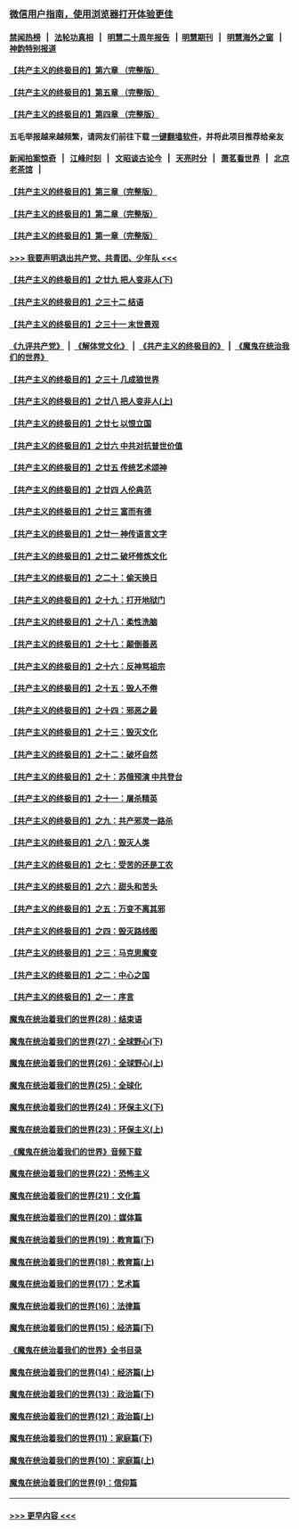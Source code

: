 ### [微信用户指南，使用浏览器打开体验更佳](https://github.com/gfw-breaker/banned-news1/blob/master/indexes/wechat-guide.md?t=0)
#### [禁闻热榜](热点新闻.md?t=0)  &nbsp;&nbsp;|&nbsp;&nbsp; [法轮功真相](https://github.com/gfw-breaker/truth/blob/master/README.md?t=0) &nbsp;&nbsp;|&nbsp;&nbsp; [明慧二十周年报告](https://github.com/gfw-breaker/mh-reports/blob/master/README.md?t=0) &nbsp;&nbsp;|&nbsp;&nbsp;[明慧期刊](https://github.com/gfw-breaker/mh-qikan) &nbsp;&nbsp;|&nbsp;&nbsp; [明慧海外之窗](https://github.com/gfw-breaker/mh-news/blob/master/README.md?t=0) &nbsp;&nbsp;|&nbsp;&nbsp; [神韵特别报道](https://github.com/gfw-breaker/mh-news/blob/master/shenyun.md?t=0)
#### [【共产主义的终极目的】第六章 （完整版）](../pages/nsc422/n11428913.md?t=02111511) 
#### [【共产主义的终极目的】第五章 （完整版）](../pages/nsc422/n11428912.md?t=02111511) 
#### [【共产主义的终极目的】第四章 （完整版）](../pages/nsc422/n11428907.md?t=02111511) 
#### 五毛举报越来越频繁，请网友们前往下载 [一键翻墙软件](https://github.com/gfw-breaker/ssr-accounts)，并将此项目推荐给亲友
#### [新闻拍案惊奇](https://github.com/gfw-breaker/banned-news1/blob/master/pages/link4.md) &nbsp;&nbsp;|&nbsp;&nbsp; [江峰时刻](https://github.com/gfw-breaker/banned-news1/blob/master/pages/link4.md) &nbsp;&nbsp;|&nbsp;&nbsp; [文昭谈古论今](https://github.com/gfw-breaker/banned-news1/blob/master/pages/link4.md) &nbsp;&nbsp;|&nbsp;&nbsp; [天亮时分](https://github.com/gfw-breaker/banned-news1/blob/master/pages/link4.md) &nbsp;&nbsp;|&nbsp;&nbsp; [萧茗看世界](https://github.com/gfw-breaker/banned-news1/blob/master/pages/link4.md) &nbsp;&nbsp;|&nbsp;&nbsp; [北京老茶馆](https://github.com/gfw-breaker/banned-news1/blob/master/pages/link4.md) &nbsp;&nbsp;|&nbsp;&nbsp; 
#### [【共产主义的终极目的】第三章（完整版）](../pages/nsc422/n11428848.md?t=02111511) 
#### [【共产主义的终极目的】第二章（完整版）](../pages/nsc422/n11428831.md?t=02111511) 
#### [【共产主义的终极目的】第一章（完整版）](../pages/nsc422/n11417651.md?t=02111511) 
#### [>>> 我要声明退出共产党、共青团、少年队 <<<](https://github.com/begood0513/goodnews/blob/master/quit/letter.md) 
#### [【共产主义的终极目的】之廿九 把人变非人(下)](../pages/nsc422/n11344140.md?t=02111511) 
#### [【共产主义的终极目的】之三十二 结语](../pages/nsc422/n11360535.md?t=02111511) 
#### [【共产主义的终极目的】之三十一 末世景观](../pages/nsc422/n11351129.md?t=02111511) 
#### [《九评共产党》](https://github.com/begood0513/9ping.md/blob/master/README.md) &nbsp;|&nbsp; [《解体党文化》](../../../../jtdwh.md/blob/master/README.md)  &nbsp;|&nbsp; [《共产主义的终极目的》](../../../../gczydzjmd.md/blob/master/README.md) &nbsp;|&nbsp; [《魔鬼在统治我们的世界》](../../../../mgztzwmdsj.md/blob/master/README.md) 
#### [【共产主义的终极目的】之三十 几成狼世界](../pages/nsc422/n11348280.md?t=02111511) 
#### [【共产主义的终极目的】之廿八 把人变非人(上)](../pages/nsc422/n11340492.md?t=02111511) 
#### [【共产主义的终极目的】之廿七 以恨立国](../pages/nsc422/n11336944.md?t=02111511) 
#### [【共产主义的终极目的】之廿六 中共对抗普世价值](../pages/nsc422/n11324785.md?t=02111511) 
#### [【共产主义的终极目的】之廿五 传统艺术颂神](../pages/nsc422/n11296396.md?t=02111511) 
#### [【共产主义的终极目的】之廿四 人伦典范](../pages/nsc422/n11296397.md?t=02111511) 
#### [【共产主义的终极目的】之廿三 富而有德](../pages/nsc422/n11283598.md?t=02111511) 
#### [【共产主义的终极目的】之廿一 神传语言文字](../pages/nsc422/n11263265.md?t=02111511) 
#### [【共产主义的终极目的】之廿二 破坏修炼文化](../pages/nsc422/n11245728.md?t=02111511) 
#### [【共产主义的终极目的】之二十：偷天换日](../pages/nsc422/n11238846.md?t=02111511) 
#### [【共产主义的终极目的】之十九：打开地狱门](../pages/nsc422/n11206376.md?t=02111511) 
#### [【共产主义的终极目的】之十八：柔性洗脑](../pages/nsc422/n11199994.md?t=02111511) 
#### [【共产主义的终极目的】之十七：颠倒善恶](../pages/nsc422/n11179782.md?t=02111511) 
#### [【共产主义的终极目的】之十六：反神骂祖宗](../pages/nsc422/n11166798.md?t=02111511) 
#### [【共产主义的终极目的】之十五：毁人不倦](../pages/nsc422/n11166792.md?t=02111511) 
#### [【共产主义的终极目的】之十四：邪恶之最](../pages/nsc422/n11150249.md?t=02111511) 
#### [【共产主义的终极目的】之十三：毁灭文化](../pages/nsc422/n11135227.md?t=02111511) 
#### [【共产主义的终极目的】之十二：破坏自然](../pages/nsc422/n11135214.md?t=02111511) 
#### [【共产主义的终极目的】之十：苏俄预演 中共登台](../pages/nsc422/n11118424.md?t=02111511) 
#### [【共产主义的终极目的】之十一：屠杀精英](../pages/nsc422/n11118442.md?t=02111511) 
#### [【共产主义的终极目的】之九：共产邪灵一路杀](../pages/nsc422/n11114139.md?t=02111511) 
#### [【共产主义的终极目的】之八：毁灭人类](../pages/nsc422/n11108503.md?t=02111511) 
#### [【共产主义的终极目的】之七：受苦的还是工农](../pages/nsc422/n11101809.md?t=02111511) 
#### [【共产主义的终极目的】之六：甜头和苦头](../pages/nsc422/n11096971.md?t=02111511) 
#### [【共产主义的终极目的】之五：万变不离其邪](../pages/nsc422/n11091285.md?t=02111511) 
#### [【共产主义的终极目的】之四：毁灭路线图](../pages/nsc422/n11086284.md?t=02111511) 
#### [【共产主义的终极目的】之三：马克思魔变](../pages/nsc422/n11061941.md?t=02111511) 
#### [【共产主义的终极目的】之二：中心之国](../pages/nsc422/n11047728.md?t=02111511) 
#### [【共产主义的终极目的】之一：序言](../pages/nsc422/n11086077.md?t=02111511) 
#### [魔鬼在统治着我们的世界(28)：结束语](../pages/nsc422/n10936246.md?t=02111511) 
#### [魔鬼在统治着我们的世界(27)：全球野心(下)](../pages/nsc422/n10928319.md?t=02111511) 
#### [魔鬼在统治着我们的世界(26)：全球野心(上)](../pages/nsc422/n10900318.md?t=02111511) 
#### [魔鬼在统治着我们的世界(25)：全球化](../pages/nsc422/n10788205.md?t=02111511) 
#### [魔鬼在统治着我们的世界(24)：环保主义(下)](../pages/nsc422/n10695307.md?t=02111511) 
#### [魔鬼在统治着我们的世界(23)：环保主义(上)](../pages/nsc422/n10688613.md?t=02111511) 
#### [《魔鬼在统治着我们的世界》音频下载](../pages/nsc422/n10635553.md?t=02111511) 
#### [魔鬼在统治着我们的世界(22)：恐怖主义](../pages/nsc422/n10614727.md?t=02111511) 
#### [魔鬼在统治着我们的世界(21)：文化篇](../pages/nsc422/n10597706.md?t=02111511) 
#### [魔鬼在统治着我们的世界(20)：媒体篇](../pages/nsc422/n10586579.md?t=02111511) 
#### [魔鬼在统治着我们的世界(19)：教育篇(下)](../pages/nsc422/n10564808.md?t=02111511) 
#### [魔鬼在统治着我们的世界(18)：教育篇(上)](../pages/nsc422/n10526970.md?t=02111511) 
#### [魔鬼在统治着我们的世界(17)：艺术篇](../pages/nsc422/n10499093.md?t=02111511) 
#### [魔鬼在统治着我们的世界(16)：法律篇](../pages/nsc422/n10485969.md?t=02111511) 
#### [魔鬼在统治着我们的世界(15)：经济篇(下)](../pages/nsc422/n10469975.md?t=02111511) 
#### [《魔鬼在统治着我们的世界》全书目录](../pages/nsc422/n10464261.md?t=02111511) 
#### [魔鬼在统治着我们的世界(14)：经济篇(上)](../pages/nsc422/n10457370.md?t=02111511) 
#### [魔鬼在统治着我们的世界(13)：政治篇(下)](../pages/nsc422/n10448270.md?t=02111511) 
#### [魔鬼在统治着我们的世界(12)：政治篇(上)](../pages/nsc422/n10444576.md?t=02111511) 
#### [魔鬼在统治着我们的世界(11)：家庭篇(下)](../pages/nsc422/n10440961.md?t=02111511) 
#### [魔鬼在统治着我们的世界(10)：家庭篇(上)](../pages/nsc422/n10435448.md?t=02111511) 
#### [魔鬼在统治着我们的世界(9)：信仰篇](../pages/nsc422/n10432159.md?t=02111511) 

----
#### [ >>> 更早内容 <<< ](../indexes/nsc422-earlier.md)

